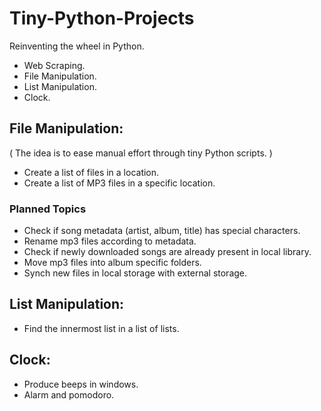 # Tiny-Python-Projects
Reinventing the wheel in Python.   

- Web Scraping.
- File Manipulation.
- List Manipulation.
- Clock.



## File Manipulation:
( The idea is to ease manual effort through tiny Python scripts.   )

- Create a list of files in a location.
- Create a list of MP3 files in a specific location.

### Planned Topics
- Check if song metadata (artist, album, title) has special characters.
- Rename mp3 files according to metadata.
- Check if newly downloaded songs are already present in local library.
- Move mp3 files into album specific folders.
- Synch new files in local storage with external storage.

## List Manipulation:
- Find the innermost list in a list of lists.

## Clock:
- Produce beeps in windows.
- Alarm and pomodoro.
